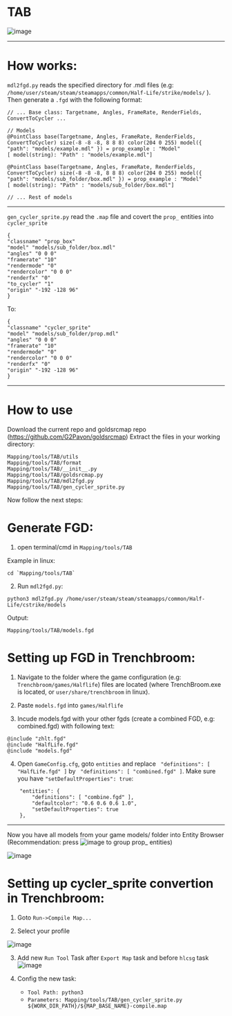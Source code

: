 # TAB

![image](https://github.com/G2Pavon/TAB/assets/14117486/702c8466-c3f2-493f-ab8f-a117a3f55991)



---
# How works:

`mdl2fgd.py` reads the specified directory for .mdl files (e.g: `/home/user/steam/steam/steamapps/common/Half-Life/strike/models/` ). Then generate a `.fgd` with the following format:

```
// ... Base class: Targetname, Angles, FrameRate, RenderFields, ConvertToCycler ...

// Models
@PointClass base(Targetname, Angles, FrameRate, RenderFields, ConvertToCycler) size(-8 -8 -8, 8 8 8) color(204 0 255) model({ "path": "models/example.mdl" }) = prop_example : "Model" 
[ model(string): "Path" : "models/example.mdl"]

@PointClass base(Targetname, Angles, FrameRate, RenderFields, ConvertToCycler) size(-8 -8 -8, 8 8 8) color(204 0 255) model({ "path": "models/sub_folder/box.mdl" }) = prop_example : "Model" 
[ model(string): "Path" : "models/sub_folder/box.mdl"]

// ... Rest of models
```
---
`gen_cycler_sprite.py` read the `.map` file and covert the `prop_` entities into `cycler_sprite`

```
{
"classname" "prop_box"
"model" "models/sub_folder/box.mdl"
"angles" "0 0 0"
"framerate" "10"
"rendermode" "0"
"rendercolor" "0 0 0"
"renderfx" "0"
"to_cycler" "1"
"origin" "-192 -128 96"
}
```

To:

```
{
"classname" "cycler_sprite"
"model" "models/sub_folder/prop.mdl"
"angles" "0 0 0"
"framerate" "10"
"rendermode" "0"
"rendercolor" "0 0 0"
"renderfx" "0"
"origin" "-192 -128 96"
}
```
---

# How to use

Download the current repo and goldsrcmap repo (https://github.com/G2Pavon/goldsrcmap)
Extract the files in your working directory:
```
Mapping/tools/TAB/utils
Mapping/tools/TAB/format
Mapping/tools/TAB/__init__.py
Mapping/tools/TAB/goldsrcmap.py
Mapping/tools/TAB/mdl2fgd.py
Mapping/tools/TAB/gen_cycler_sprite.py
```
Now follow the next steps:

# Generate FGD:

1) open terminal/cmd in `Mapping/tools/TAB`

Example in linux:
```
cd `Mapping/tools/TAB`
```

2) Run `mdl2fgd.py`:
```
python3 mdl2fgd.py /home/user/steam/steam/steamapps/common/Half-Life/cstrike/models
```
Output:
```
Mapping/tools/TAB/models.fgd
```

# Setting up FGD in Trenchbroom: 

1) Navigate to the folder where the game configuration (e.g: `Trenchbroom/games/Halflife`) files are located (where TrenchBroom.exe is located, or `user/share/trenchbroom` in linux).

2) Paste `models.fgd` into `games/Halflife`

3) Incude models.fgd with your other fgds (create a combined FGD, e.g: combined.fgd) with following text:
```
@include "zhlt.fgd"
@include "HalfLife.fgd"
@include "models.fgd"
```

4) Open `GameConfig.cfg`, goto `entities` and replace ` "definitions": [ "HalfLife.fgd" ]` by ` "definitions": [ "combined.fgd" ]`. Make sure you have `"setDefaultProperties": true`:
```
    "entities": {
        "definitions": [ "combine.fgd" ],
        "defaultcolor": "0.6 0.6 0.6 1.0",
        "setDefaultProperties": true
    },
```

---
Now you have all models from your game models/ folder into Entity Browser (Recommendation: press ![image](https://github.com/G2Pavon/TAB/assets/14117486/97cee766-828f-4b05-aa0d-384c745df196) to group prop_ entities) 

![image](https://github.com/G2Pavon/TAB/assets/14117486/d6392241-0b84-4421-878b-c82ceb55d39c)

# Setting up cycler_sprite convertion in Trenchbroom: 

1) Goto `Run->Compile Map...`

2) Select your profile

![image](https://github.com/G2Pavon/TAB/assets/14117486/0ec37f66-6c5a-4068-b79e-2e8bf597159c)


3) Add new `Run Tool` Task after `Export Map` task and before `hlcsg` task
![image](https://github.com/G2Pavon/TAB/assets/14117486/febfbb4b-4a0c-4fd7-ab1e-7b8493d5c4d8)

4) Config the new task:
   - `Tool Path: python3`
   - `Parameters: Mapping/tools/TAB/gen_cycler_sprite.py ${WORK_DIR_PATH}/${MAP_BASE_NAME}-compile.map`

